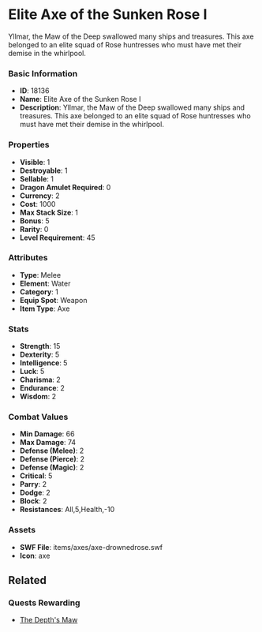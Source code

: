 # Elite Axe of the Sunken Rose I

Yllmar, the Maw of the Deep swallowed many ships and treasures. This axe belonged to an elite squad of Rose huntresses who must have met their demise in the whirlpool.

### Basic Information

- **ID**: 18136
- **Name**: Elite Axe of the Sunken Rose I
- **Description**: Yllmar, the Maw of the Deep swallowed many ships and treasures. This axe belonged to an elite squad of Rose huntresses who must have met their demise in the whirlpool.

### Properties

- **Visible**: 1
- **Destroyable**: 1
- **Sellable**: 1
- **Dragon Amulet Required**: 0
- **Currency**: 2
- **Cost**: 1000
- **Max Stack Size**: 1
- **Bonus**: 5
- **Rarity**: 0
- **Level Requirement**: 45

### Attributes

- **Type**: Melee
- **Element**: Water
- **Category**: 1
- **Equip Spot**: Weapon
- **Item Type**: Axe

### Stats

- **Strength**: 15
- **Dexterity**: 5
- **Intelligence**: 5
- **Luck**: 5
- **Charisma**: 2
- **Endurance**: 2
- **Wisdom**: 2

### Combat Values

- **Min Damage**: 66
- **Max Damage**: 74
- **Defense (Melee)**: 2
- **Defense (Pierce)**: 2
- **Defense (Magic)**: 2
- **Critical**: 5
- **Parry**: 2
- **Dodge**: 2
- **Block**: 2
- **Resistances**: All,5,Health,-10

### Assets

- **SWF File**: items/axes/axe-drownedrose.swf
- **Icon**: axe

## Related

### Quests Rewarding

- [The Depth's Maw](../quests/1521-the-depth-s-maw.md)

